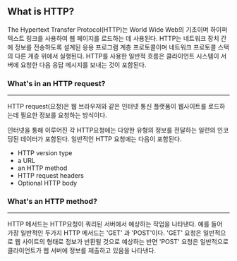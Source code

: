## What is HTTP?

The Hypertext Transfer Protocol(HTTP)는 World Wide Web의 기초이며 하이퍼텍스트 링크를 사용하여 웹 페이지를 로드하는 데 사용된다. HTTP는 네트워크 장치 간에 정보를 전송하도록 설계된 응용 프로그램 계층 프로토콜이며 네트워크 프로토콜 스택의 다른 게층 위에서 실행된다. HTTP를 사용한 일반적 흐름은 클라이언트 시스템이 서버에 요청한 다음 응답 메시지를 보내는 것이 포함된다. 

### What's in an HTTP request? 

------

HTTP request(요청)은 웹 브라우저와 같은 인터넷 통신 플랫폼이 웹사이트를 로드하는데 필요한 정보를 요청하는 방식이다. 

인터넷을 통해 이루어진 각 HTTP요청에는 다양한 유형의 정보를 전달하는 일련의 인코딩된 데이터가 포함된다. 일반적인 HTTP 요청에는 다음이 포함된다.

* HTTP version type
* a URL
* an HTTP method
* HTTP request headers
* Optional HTTP body

### What's an HTTP method?

------

HTTP 메서드는 HTTP요청이 쿼리된 서버에서 예상하는 작업을 나타낸다. 예를 들어 가장 일반적인 두가지 HTTP 메서드는 'GET' 과 'POST'이다. 'GET' 요청은 일반적으로 웹 사이트의 형태로 정보가 반환될 것으로 예상하는 반면 'POST' 요청은 일반적으로 클라이언트가 웹 서버에 정보를 제출하고 있음을 나타낸다. 